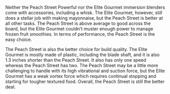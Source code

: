 Neither the Peach Street Powerful nor the Elite Gourmet immersion blenders come with accessories, including a whisk. The Elite Gourmet, however, still does a stellar job with making mayonnaise, but the Peach Street is better at all other tasks. The Peach Street is above average to good across the board, but the Elite Gourmet couldn’t muster enough power to manage frozen fruit smoothies. In terms of performance, the Peach Street is the easy choice.

The Peach Street is also the better choice for build quality. The Elite Gourmet is mostly made of plastic, including the blade shaft, and it is also 1.3 inches shorter than the Peach Street. It also has only one speed whereas the Peach Street has two. The Peach Street may be a little more challenging to handle with its high vibrational and suction force, but the Elite Gourmet has a weak vortex force which requires continual stopping and starting for tougher textured food. Overall, the Peach Street is still the better deal.